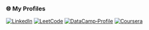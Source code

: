### 🌐 My Profiles
[![LinkedIn](https://img.shields.io/badge/LinkedIn-Profile-blue?logo=linkedin&logoColor=white)](https://www.linkedin.com/in/jestaly-a-castillo-a738b1326/)
[![LeetCode](https://img.shields.io/badge/LeetCode-Profile-orange?logo=leetcode&logoColor=white)](https://leetcode.com/Jezzy14)
[![DataCamp‑Profile](https://img.shields.io/badge/DataCamp-Profile-green?logo=datacamp&logoColor=white)](https://www.datacamp.com/portfolio/jestalycastillo15)
[![Coursera](https://img.shields.io/badge/Coursera-Profile-0056D2?logo=coursera&logoColor=white)](https://www.coursera.org/learner/jestaly-a-castillo-6040)
